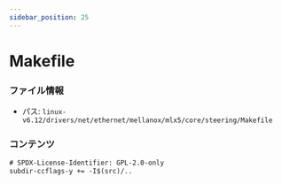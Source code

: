 ```yaml
---
sidebar_position: 25
---
```

# Makefile

### ファイル情報

- パス: `linux-v6.12/drivers/net/ethernet/mellanox/mlx5/core/steering/Makefile`

### コンテンツ

```txt
# SPDX-License-Identifier: GPL-2.0-only
subdir-ccflags-y += -I$(src)/..

```
